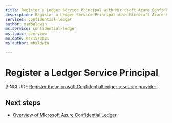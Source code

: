 ```yaml
---
title: Register a Ledger Service Principal with Microsoft Azure Confidential Ledger
description: Register a Ledger Service Principal with Microsoft Azure Confidential Ledger
services: confidential-ledger
author: msmbaldwin
ms.service: confidential-ledger
ms.topic: overview
ms.date: 04/15/2021
ms.author: mbaldwin

---
```

# Register a Ledger Service Principal

[!INCLUDE [Register the microsoft.ConfidentialLedger resource provider](../../includes/confidential-ledger-register-rp.md)]


## Next steps

- [Overview of Microsoft Azure Confidential Ledger](overview.md)
